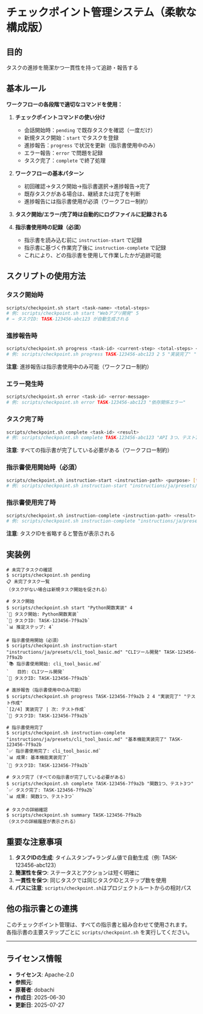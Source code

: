 # チェックポイント管理システム（柔軟な構成版）

## 目的
タスクの進捗を簡潔かつ一貫性を持って追跡・報告する

## 基本ルール
**ワークフローの各段階で適切なコマンドを使用：**

1. **チェックポイントコマンドの使い分け**
   - 会話開始時：`pending` で既存タスクを確認（一度だけ）
   - 新規タスク開始：`start` でタスクを登録
   - 進捗報告：`progress` で状況を更新（指示書使用中のみ）
   - エラー報告：`error` で問題を記録
   - タスク完了：`complete` で終了処理

2. **ワークフローの基本パターン**
   - 初回確認→タスク開始→指示書選択→進捗報告→完了
   - 既存タスクがある場合は、継続または完了を判断
   - 進捗報告には指示書使用が必須（ワークフロー制約）

3. **タスク開始/エラー/完了時は自動的にログファイルに記録される**

4. **指示書使用時の記録（必須）**
   - 指示書を読み込む前に `instruction-start` で記録
   - 指示書に基づく作業完了後に `instruction-complete` で記録
   - これにより、どの指示書を使用して作業したかが追跡可能

## スクリプトの使用方法

### タスク開始時
```bash
scripts/checkpoint.sh start <task-name> <total-steps>
# 例: scripts/checkpoint.sh start "Webアプリ開発" 5
# → タスクID: TASK-123456-abc123 が自動生成される
```

### 進捗報告時
```bash
scripts/checkpoint.sh progress <task-id> <current-step> <total-steps> <status> <next-action>
# 例: scripts/checkpoint.sh progress TASK-123456-abc123 2 5 "実装完了" "テスト作成"
```
**注意**: 進捗報告は指示書使用中のみ可能（ワークフロー制約）

### エラー発生時
```bash
scripts/checkpoint.sh error <task-id> <error-message>
# 例: scripts/checkpoint.sh error TASK-123456-abc123 "依存関係エラー"
```

### タスク完了時
```bash
scripts/checkpoint.sh complete <task-id> <result>
# 例: scripts/checkpoint.sh complete TASK-123456-abc123 "API 3つ、テスト10個作成"
```
**注意**: すべての指示書が完了している必要がある（ワークフロー制約）

### 指示書使用開始時（必須）
```bash
scripts/checkpoint.sh instruction-start <instruction-path> <purpose> [task-id]
# 例: scripts/checkpoint.sh instruction-start "instructions/ja/presets/web_api_production.md" "REST API開発" TASK-123456-abc123
```

### 指示書使用完了時
```bash
scripts/checkpoint.sh instruction-complete <instruction-path> <result> [task-id]
# 例: scripts/checkpoint.sh instruction-complete "instructions/ja/presets/web_api_production.md" "3エンドポイント実装" TASK-123456-abc123
```
**注意**: タスクIDを省略すると警告が表示される

## 実装例

```
# 未完了タスクの確認
$ scripts/checkpoint.sh pending
📋 未完了タスク一覧
（タスクがない場合は新規タスク開始を促される）

# タスク開始
$ scripts/checkpoint.sh start "Python関数実装" 4
`🚀 タスク開始: Python関数実装`
`📝 タスクID: TASK-123456-7f9a2b`
`📊 推定ステップ: 4`

# 指示書使用開始（必須）
$ scripts/checkpoint.sh instruction-start "instructions/ja/presets/cli_tool_basic.md" "CLIツール開発" TASK-123456-7f9a2b
`📚 指示書使用開始: cli_tool_basic.md`
`   目的: CLIツール開発`
`📌 タスクID: TASK-123456-7f9a2b`

# 進捗報告（指示書使用中のみ可能）
$ scripts/checkpoint.sh progress TASK-123456-7f9a2b 2 4 "実装完了" "テスト作成"
`[2/4] 実装完了 | 次: テスト作成`
`📌 タスクID: TASK-123456-7f9a2b`

# 指示書使用完了
$ scripts/checkpoint.sh instruction-complete "instructions/ja/presets/cli_tool_basic.md" "基本機能実装完了" TASK-123456-7f9a2b
`✅ 指示書使用完了: cli_tool_basic.md`
`📊 成果: 基本機能実装完了`
`📌 タスクID: TASK-123456-7f9a2b`

# タスク完了（すべての指示書が完了している必要がある）
$ scripts/checkpoint.sh complete TASK-123456-7f9a2b "関数1つ、テスト3つ"
`✅ タスク完了: TASK-123456-7f9a2b`
`📊 成果: 関数1つ、テスト3つ`

# タスクの詳細確認
$ scripts/checkpoint.sh summary TASK-123456-7f9a2b
（タスクの詳細履歴が表示される）
```

## 重要な注意事項

1. **タスクIDの生成**: タイムスタンプ+ランダム値で自動生成（例: TASK-123456-abc123）
2. **簡潔性を保つ**: ステータスとアクションは短く明確に
3. **一貫性を保つ**: 同じタスクでは同じタスクIDとステップ数を使用
4. **パスに注意**: `scripts/checkpoint.sh`はプロジェクトルートからの相対パス

## 他の指示書との連携

このチェックポイント管理は、すべての指示書と組み合わせて使用されます。
各指示書の主要ステップごとに `scripts/checkpoint.sh` を実行してください。

---
## ライセンス情報
- **ライセンス**: Apache-2.0
- **参照元**: 
- **原著者**: dobachi
- **作成日**: 2025-06-30
- **更新日**: 2025-07-27
